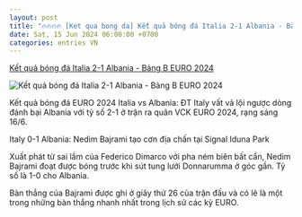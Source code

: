 ```yaml
---
layout: post
title: "🔥🔥🔥🔥 [Ket qua bong da] Kết quả bóng đá Italia 2-1 Albania - Bảng B EURO 2024"
date: Sat, 15 Jun 2024 06:00:00 +0700
categories: entries VN
---
```

[Kết quả bóng đá Italia 2-1 Albania - Bảng B EURO 2024](https://vietnamnet.vn/ket-qua-bong-da-italia-2-1-albania-bang-b-euro-2024-2291903.html)

![Kết quả bóng đá Italia 2-1 Albania - Bảng B EURO 2024](https://static-images.vnncdn.net/vps_images_publish/000001/000003/2024/6/16/dkvd-italy-thang-nguoc-albania-tran-ra-quan-euro-2024-201.jpg?width=0&s=jPAq5eiD2em55GiRD3AvVw)

Kết quả bóng đá EURO 2024 Italia vs Albania: ĐT Italy vất vả lội ngược dòng đánh bại Albania với tỷ số 2-1 ở trận ra quân VCK EURO 2024, rạng sáng 16/6.

Italy 0-1 Albania: Nedim Bajrami tạo cơn địa chấn tại Signal Iduna Park

Xuất phát từ sai lầm của Federico Dimarco với pha ném biên bất cẩn, Nedim Bajrami đoạt được bóng trước khi sút tung lưới Donnarumma ở góc gần. Tỷ số là 1-0 cho Albania.

Bàn thắng của Bajrami được ghi ở giây thứ 26 của trận đấu và có lẽ là một trong những bàn thắng nhanh nhất trong lịch sử các kỳ EURO.


